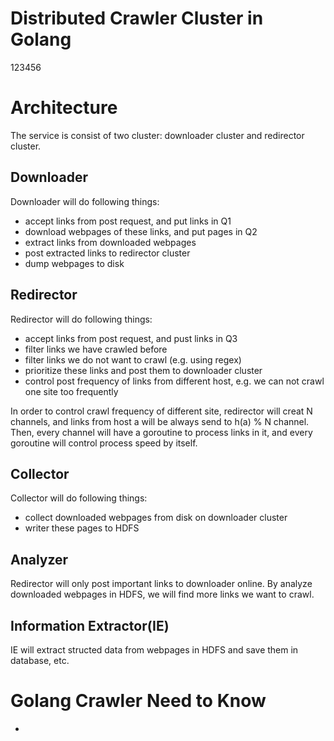 Distributed Crawler Cluster in Golang
===
123456
# Architecture

The service is consist of two cluster: downloader cluster and redirector cluster.

## Downloader

Downloader will do following things:

* accept links from post request, and put links in Q1
* download webpages of these links, and put pages in Q2
* extract links from downloaded webpages
* post extracted links to redirector cluster
* dump webpages to disk

## Redirector

Redirector will do following things:

* accept links from post request, and pust links in Q3
* filter links we have crawled before
* filter links we do not want to crawl (e.g. using regex)
* prioritize these links and post them to downloader cluster
* control post frequency of links from different host, e.g. we can not crawl one site too frequently

In order to control crawl frequency of different site, redirector will creat N channels, and links from host a will be always send to h(a) % N channel. Then, every channel will have a goroutine to process links in it, and every goroutine will control process speed by itself.

## Collector

Collector will do following things:

* collect downloaded webpages from disk on downloader cluster
* writer these pages to HDFS

## Analyzer

Redirector will only post important links to downloader online. By analyze downloaded webpages in HDFS, we will find more links we want to crawl.

## Information Extractor(IE)

IE will extract structed data from webpages in HDFS and save them in database, etc.

# Golang Crawler Need to Know

* 